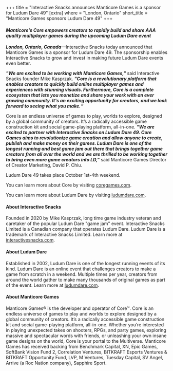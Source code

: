 +++
title = "Interactive Snacks announces Manticore Games is a sponsor for Ludum Dare 49"
[extra]
where = "London, Ontario"
short_title = "Manticore Games sponsors Ludum Dare 49"
+++
#### _Manticore's Core empowers creators to rapidly build and share AAA quality multiplayer games during the upcoming Ludum Dare event_

**_London, Ontario, Canada_**—Interactive Snacks today announced that Manticore Games is a sponsor for Ludum Dare 49. The sponsorship enables Interactive Snacks to grow and invest in making future Ludum Dare events even better.

**_"We are excited to be working with Manticore Games,"_** said Interactive Snacks founder Mike Kasprzak. **_"Core is a revolutionary platform that enables creators to quickly build online multiplayer games and experiences with stunning visuals. Furthermore, Core is a complete ecosystem that lets you monetize and share your work with an ever growing community. It's an exciting opportunity for creators, and we look forward to seeing what you make.“_**

Core is an endless universe of games to play, worlds to explore, designed by a global community of creators. It’s a radically accessible game construction kit and social game-playing platform, all-in-one. **_"We are excited to partner with Interactive Snacks on Ludum Dare 49. Core Games aims to revolutionize game creation and allow anyone to create, publish and make money on their games. Ludum Dare is one of the longest running and best game jam out there that brings together game creators from all over the world and we are thrilled to be working together to bring even more game creators into LD,"_** said Manticore Games Director of Creator Marketing, David P. Chiu.

Ludum Dare 49 takes place October 1st-4th weekend.

You can learn more about Core by visiting [coregames.com](https://coregames.com).

You can learn more about Ludum Dare by visiting [ludumdare.com](https://ludumdare.com).

#### About Interactive Snacks
Founded in 2020 by Mike Kasprzak, long time game industry veteran and caretaker of the popular Ludum Dare "game jam" event. Interactive Snacks Limited is a Canadian company that operates Ludum Dare. Ludum Dare is a trademark of Interactive Snacks Limited. Learn more at [interactivesnacks.com](https://interactivesnacks.com).

#### About Ludum Dare
Established in 2002, Ludum Dare is one of the longest running events of its kind. Ludum Dare is an online event that challenges creators to make a game from scratch in a weekend. Multiple times per year, creators from around the world gather to make many thousands of original games as part of the event. Learn more at [ludumdare.com](https://ludumdare.com).

#### About Manticore Games
Manticore Games® is the developer and operator of Core™. Core is an endless universe of games to play and worlds to explore designed by a global community of creators. It’s a radically accessible game construction kit and social game-playing platform, all-in-one. Whether you’re interested in playing unexpected takes on shooters, RPGs, and party games, exploring massive and spectacular words with friends, or unleashing your own insane game designs on the world, Core is your portal to the Multiverse. Manticore Games has received backing from Benchmark Capital, XN, Epic Games, SoftBank Vision Fund 2, Correlation Ventures, BITKRAFT Esports Ventures & BITKRAFT Opportunity Fund, LVP, M Ventures, Tuesday Capital, SV Angel, Arrive (a Roc Nation company), Sapphire Sport.

